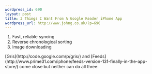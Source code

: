 ```yaml
--- 
wordpress_id: 690
layout: post
title: 3 Things I Want From A Google Reader iPhone App
wordpress_url: http://www.johng.co.uk/?p=690
---
```

<ol>
	<li>Fast, reliable syncing</li>
	<li>Reverse chronological sorting</li>
	<li>Image downloading</li>
</ol>
[Gris](http://code.google.com/p/gris/) and [Feeds](http://www.prime31.com/iphone/feeds-version-131-finally-in-the-app-store/) come close but neither can do all three.
